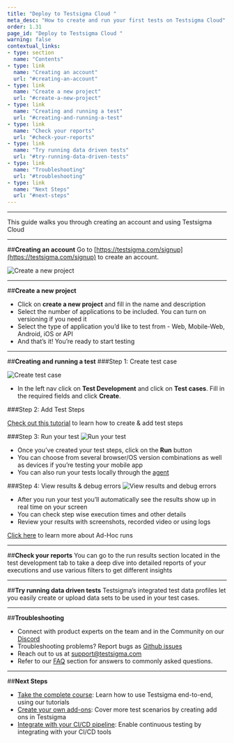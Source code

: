 ```yaml
---
title: "Deploy to Testsigma Cloud "
meta_desc: "How to create and run your first tests on Testsigma Cloud"
order: 1.31  
page_id: "Deploy to Testsigma Cloud "
warning: false
contextual_links:
- type: section
  name: "Contents"
- type: link
  name: "Creating an account"
  url: "#creating-an-account"
- type: link
  name: "Create a new project"
  url: "#create-a-new-project"
- type: link
  name: "Creating and running a test"
  url: "#creating-and-running-a-test"
- type: link
  name: "Check your reports"
  url: "#check-your-reports"
- type: link
  name: "Try running data driven tests"
  url: "#try-running-data-driven-tests"
- type: link
  name: "Troubleshooting"
  url: "#troubleshooting"
- type: link
  name: "Next Steps"
  url: "#next-steps"
---
```

---
This guide walks you through creating an account and using Testsigma Cloud

---
##**Creating an account**
Go to [https://testsigma.com/signup](https://testsigma.com/signup) to create an account.

![Create a new project](https://docs.testsigma.com/images/testsigma-cloud/create-a-new-project.png)

---
##**Create a new project**
* Click on **create a new project** and fill in the name and description
* Select the number of applications to be included. You can turn on versioning if you need it
* Select the type of application you’d like to test from - Web, Mobile-Web, Android, iOS or API
* And that’s it! You’re ready to start testing

---
##**Creating and running a test**
###Step 1: Create test case

![Create test case](https://docs.testsigma.com/images/testsigma-cloud/create-test-case.png)

* In the left nav click on **Test Development** and click on **Test cases**. Fill in the required fields and click **Create**.

###Step 2: Add Test Steps

[Check out this tutorial](http://localhost:8000/docs/test-cases/step-types/natural-language/) to learn how to create & add test steps

###Step 3: Run your test
![Run your test](https://docs.testsigma.com/images/testsigma-cloud/run-your-test.png)

* Once you’ve created your test steps, click on the **Run** button
* You can choose from several browser/OS version combinations as well as devices if you’re testing your mobile app
* You can also run your tests locally through the [agent](https://testsigma.com/docs/runs/local-executions/using-testsigma-agent/)

###Step 4: View results & debug errors
![View results and debug errors](https://docs.testsigma.com/images/testsigma-cloud/view-results-and-debug-errors.png)

* After you run your test you’ll automatically see the results show up in real time on your screen
* You can check step wise execution times and other details
* Review your results with screenshots, recorded video or using logs

[Click here](https://testsigma.com/docs/runs/adhoc-runs/) to learn more about Ad-Hoc runs

---
##**Check your reports**
You can go to the run results section located in the test development tab to take a deep dive into detailed reports of your executions and use various filters to get different insights

---
##**Try running data driven tests**
Testsigma’s integrated test data profiles let you easily create or upload data sets to be used in your test cases. 

---
##**Troubleshooting**

* Connect with product experts on the team and in the Community on our [Discord](https://discord.com/invite/5caWS7R6QX/)
* Troubleshooting problems? Report bugs as [Github issues](https://github.com/testsigmahq/testsigma/discussions)
* Reach out to us at [support@testsigma.com](mailto:support@testsigma.com)
* Refer to our [FAQ](https://testsigma.com/docs/getting-started/faqs/) section for answers to commonly asked questions.

---
##**Next Steps**

* [Take the complete course](https://testsigma.com/tutorials): Learn how to use Testsigma end-to-end, using our tutorials
* [Create your own add-ons](https://testsigma.com/docs/addons/what-is-an-addon/): Cover more test scenarios by creating add ons in Testsigma
* [Integrate with your CI/CD pipeline](https://testsigma.com/docs/continuous-integration/jenkins/): Enable continuous testing by integrating with your CI/CD tools







